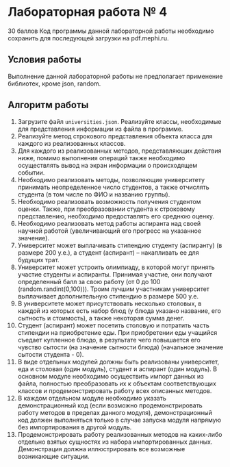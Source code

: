 # Лабораторная работа № 4

30 баллов
Код программы данной лабораторной работы необходимо сохранить для последующей загрузки на pdf.mephi.ru.

## Условия работы

Выполнение данной лабораторной работы не предполагает применение библиотек, кроме json, random.

## Алгоритм работы

01. Загрузите файл `universities.json`. Реализуйте классы, необходимые для представления информации из файла в программе.
02. Реализуйте метод строкового представления объекта класса для каждого из реализованных классов.
03. Для каждого из реализованных методов, представляющих действия ниже, помимо выполнения операций также необходимо осуществлять вывод на экран информации о происходящем событии.
04. Необходимо реализовать методы, позволяющие университету принимать неопределенное число студентов, а также отчислять студента (в том числе по ФИО и названию группы).
05. Необходимо реализовать возможность получения студентом оценки. Также, при преобразовании студента к строковому представлению, необходимо предоставлять его среднюю оценку.
06. Необходимо реализовать метод работы аспиранта над своей научной работой (увеличивающий его прогресс на указанное значение).
07. Университет может выплачивать стипендию студенту (аспиранту) (в размере 200 у.е.), а студент (аспирант) – накапливать ее для будущих трат.
08. Университет может устроить олимпиаду, в которой могут принять участие студенты и аспиранты. Принимая участие, они получают определенный балл за свою работу (от 0 до 100 (random.randint(0,100))). Троим лучшим участникам университет выплачивает дополнительную стипендию в размере 500 у.е.
09. В университете может присутствовать несколько столовых, в каждой из которых есть набор блюд (у блюда указано название, его сытность и стоимость), а также некоторая сумма денег.
10. Студент (аспирант) может посетить столовую и потратить часть стипендии на приобретение еды. При приобретении еды учащийся съедает купленное блюдо, в результате чего повышается его чувство сытости (на значение сытности блюда) (начальное значение сытости студента - 0).
11. В виде отдельных модулей должны быть реализованы университет, еда и столовая (один модуль), студент и аспирант (один модуль). В основном модуле необходимо осуществить импорт данных из файла, полностью преобразовать их к объектам соответствующих классов и продемонстрировать работу всех описанных методов.
12. В каждом отдельном модуле необходимо указать демонстрационный код (если возможно продемонстрировать работу методов в пределах данного модуля), демонстрационный код должен выполняться только в случае запуска модуля напрямую без импортирования в другой модуль.
13. Продемонстрировать работу реализованных методов на каких-либо отдельно взятых сущностях из набора импортированных данных. Демонстрация должна иллюстрировать все возможные возникающие ситуации.
